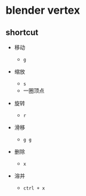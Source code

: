 # blender vertex

## shortcut
+ 移动
    + `g`

+ 缩放
    + `s`
    + 一圈顶点

+ 旋转
    + `r`

+ 滑移
    + `g g`

+ 删除
    + `x`

+ 溶并
    + `ctrl + x`
